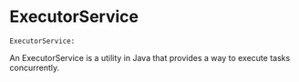 # ExecutorService

`ExecutorService:`

An ExecutorService is a utility in Java that provides a way to execute tasks concurrently.
